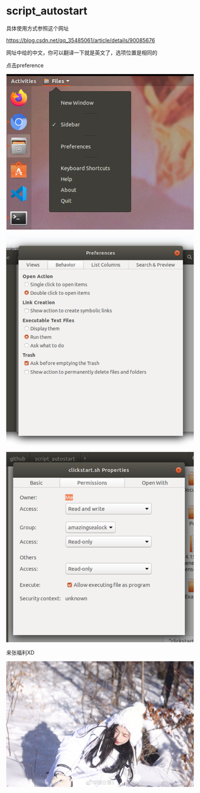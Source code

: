 # script_autostart

具体使用方式参照这个网址

https://blog.csdn.net/qq_35485061/article/details/90085676

网址中给的中文，你可以翻译一下就是英文了，选项位置是相同的

点击preference

![1](https://github.com/NEUACTION-cv-team/script_autostart/blob/clickstart/1.png)

![2](https://github.com/NEUACTION-cv-team/script_autostart/blob/clickstart/2.png)

![3](https://github.com/NEUACTION-cv-team/script_autostart/blob/clickstart/3.png)

来张福利XD

![4](https://github.com/NEUACTION-cv-team/script_autostart/blob/clickstart/4.jpg)
